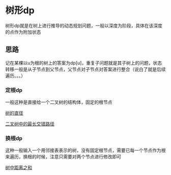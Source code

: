 # 树形dp

树形dp就是在树上进行推导的动态规划问题，一般以深度为阶段，具体在该深度的点作为附加状态

## 思路

记在某棵以u为根的树上的答案为dp[u]，重复子问题就是其子树上的问题，状态转移一般是从子节点到父节点，父节点对子节点对答案进行整合（说白了就是后续遍历。。。）

### 定根dp

一般这种是直接给一个二叉树的结构体，固定的根节点

[树的直径](./code/树的直径.cpp)

[二叉树中的最长交错路径](./code/二叉树中的最长交错路径.cpp)


### 换根dp

这种一般输入一个用邻接表表示的树，没有固定根节点，需要已每一个节点作为根来遍历，换根的时候，注意只需要对两个节点进行修改即可

[树中距离之和](./code/树中距离之和.cpp)

